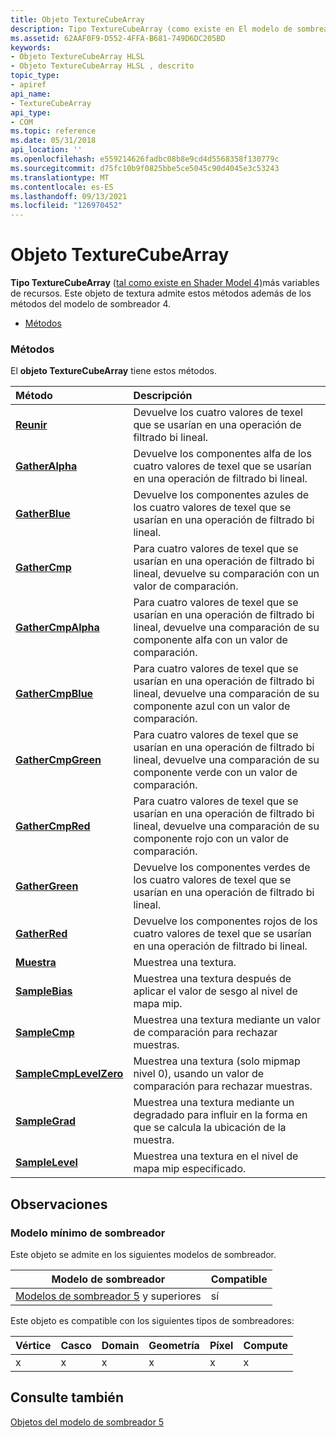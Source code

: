 ```yaml
---
title: Objeto TextureCubeArray
description: Tipo TextureCubeArray (como existe en El modelo de sombreador 4) más variables de recursos. Este objeto de textura admite estos métodos además de los métodos del modelo de sombreador 4.
ms.assetid: 62AAF0F9-D552-4FFA-B681-749D6DC205BD
keywords:
- Objeto TextureCubeArray HLSL
- Objeto TextureCubeArray HLSL , descrito
topic_type:
- apiref
api_name:
- TextureCubeArray
api_type:
- COM
ms.topic: reference
ms.date: 05/31/2018
api_location: ''
ms.openlocfilehash: e559214626fadbc08b8e9cd4d5568358f130779c
ms.sourcegitcommit: d75fc10b9f0825bbe5ce5045c90d4045e3c53243
ms.translationtype: MT
ms.contentlocale: es-ES
ms.lasthandoff: 09/13/2021
ms.locfileid: "126970452"
---
```

# <a name="texturecubearray-object"></a>Objeto TextureCubeArray

**Tipo TextureCubeArray** ([tal como existe en Shader Model 4)](dx-graphics-hlsl-to-type.md)más variables de recursos. Este objeto de textura admite estos métodos además de los métodos del modelo de sombreador 4.

-   [Métodos](#methods)

### <a name="methods"></a>Métodos

El **objeto TextureCubeArray** tiene estos métodos.



| Método                                                           | Descripción                                                                                                                                              |
|:-----------------------------------------------------------------|:---------------------------------------------------------------------------------------------------------------------------------------------------------|
| [**Reunir**](texturecubearray-gather.md)                         | Devuelve los cuatro valores de texel que se usarían en una operación de filtrado bi lineal.<br/>                                                                |
| [**GatherAlpha**](texturecubearray-gatheralpha.md)               | Devuelve los componentes alfa de los cuatro valores de texel que se usarían en una operación de filtrado bi lineal.<br/>                                        |
| [**GatherBlue**](texturecubearray-gatherblue.md)                 | Devuelve los componentes azules de los cuatro valores de texel que se usarían en una operación de filtrado bi lineal.<br/>                                         |
| [**GatherCmp**](texturecubearray-gathercmp.md)                   | Para cuatro valores de texel que se usarían en una operación de filtrado bi lineal, devuelve su comparación con un valor de comparación.<br/>                      |
| [**GatherCmpAlpha**](texturecubearray-gathercmpalpha.md)         | Para cuatro valores de texel que se usarían en una operación de filtrado bi lineal, devuelve una comparación de su componente alfa con un valor de comparación.<br/> |
| [**GatherCmpBlue**](texturecubearray-gathercmpblue.md)           | Para cuatro valores de texel que se usarían en una operación de filtrado bi lineal, devuelve una comparación de su componente azul con un valor de comparación.<br/>  |
| [**GatherCmpGreen**](texturecubearray-gathercmpgreen.md)         | Para cuatro valores de texel que se usarían en una operación de filtrado bi lineal, devuelve una comparación de su componente verde con un valor de comparación.<br/> |
| [**GatherCmpRed**](texturecubearray-gathercmpred.md)             | Para cuatro valores de texel que se usarían en una operación de filtrado bi lineal, devuelve una comparación de su componente rojo con un valor de comparación.<br/>   |
| [**GatherGreen**](texturecubearray-gathergreen.md)               | Devuelve los componentes verdes de los cuatro valores de texel que se usarían en una operación de filtrado bi lineal.<br/>                                        |
| [**GatherRed**](texturecubearray-gatherred.md)                   | Devuelve los componentes rojos de los cuatro valores de texel que se usarían en una operación de filtrado bi lineal.<br/>                                          |
| [**Muestra**](texturecubearray-sample.md)                         | Muestrea una textura.<br/>                                                                                                                                  |
| [**SampleBias**](texturecubearray-samplebias.md)                 | Muestrea una textura después de aplicar el valor de sesgo al nivel de mapa mip.<br/>                                                                               |
| [**SampleCmp**](texturecubearray-samplecmp.md)                   | Muestrea una textura mediante un valor de comparación para rechazar muestras.<br/>                                                                                      |
| [**SampleCmpLevelZero**](texturecubearray-samplecmplevelzero.md) | Muestrea una textura (solo mipmap nivel 0), usando un valor de comparación para rechazar muestras.<br/>                                                                |
| [**SampleGrad**](texturecubearray-samplegrad.md)                 | Muestrea una textura mediante un degradado para influir en la forma en que se calcula la ubicación de la muestra.<br/>                                                          |
| [**SampleLevel**](texturecubearray-samplelevel.md)               | Muestrea una textura en el nivel de mapa mip especificado.<br/>                                                                                                    |



 

## <a name="remarks"></a>Observaciones

### <a name="minimum-shader-model"></a>Modelo mínimo de sombreador

Este objeto se admite en los siguientes modelos de sombreador.



| Modelo de sombreador                                                                | Compatible |
|-----------------------------------------------------------------------------|-----------|
| [Modelos de sombreador 5](d3d11-graphics-reference-sm5.md) y superiores | sí       |



 

Este objeto es compatible con los siguientes tipos de sombreadores:



| Vértice | Casco | Domain | Geometría | Píxel | Compute |
|--------|------|--------|----------|-------|---------|
| x      | x    | x      | x        | x     | x       |



 

## <a name="see-also"></a>Consulte también

<dl> <dt>

[Objetos del modelo de sombreador 5](d3d11-graphics-reference-sm5-objects.md)
</dt> </dl>

 

 





